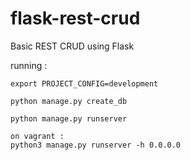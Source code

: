 # flask-rest-crud
Basic REST CRUD using Flask  

running : 
```
export PROJECT_CONFIG=development

python manage.py create_db

python manage.py runserver 

on vagrant : 
python3 manage.py runserver -h 0.0.0.0 
```